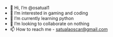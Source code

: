- 👋 Hi, I’m @osatual1
- 👀 I’m interested in gaming and coding
- 🌱 I’m currently learning python
- 💞️ I’m looking to collaborate on nothing
- 📫 How to reach me - satualaoscar@gmail.com

<!---
osatual1/osatual1 is a ✨ special ✨ repository because its `README.md` (this file) appears on your GitHub profile.
You can click the Preview link to take a look at your changes.
--->
